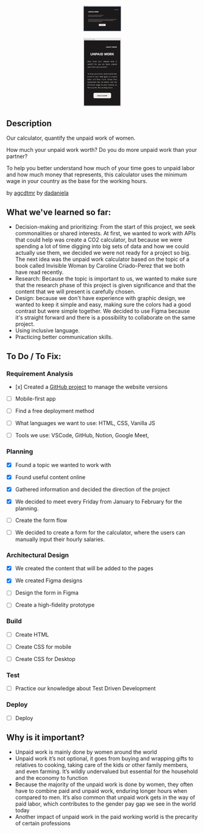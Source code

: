 <p align="center"><img width=20% src="https://github.com/agcdtmr/fictional-umbrella/blob/main/images/home-desktop.png"></p>
<p align="center"><img width=20% src="https://github.com/agcdtmr/fictional-umbrella/blob/main/images/home-mobile.png"></p>


## Description

Our calculator, quantify the unpaid work of women. 

How much your unpaid work worth? Do you do more unpaid work than your partner?

To help you better understand how much of your time goes to unpaid labor and how much money that represents, this calculator uses the minimum wage in your country as the base for the working hours.

by [agcdtmr](https://github.com/agcdtmr)
by [dadaniela](https://github.com/dadaniela)

## What we've learned so far:
- Decision-making and prioritizing: From the start of this project, we seek commonalities or shared interests. At first, we wanted to work with APIs that could help was create a CO2 calculator, but because we were spending a lot of time digging into big sets of data and how we could actually use them, we decided we were not ready for a project so big. The next idea was the unpaid work calculator based on the topic of a book called Invisible Woman by Caroline Criado-Perez that we both have read recently.
- Research: Because the topic is important to us, we wanted to make sure that the research phase of this project is given significance and that the content that we will present is carefully chosen.
- Design: because we don't have experience with graphic design, we wanted to keep it simple and easy, making sure the colors had a good contrast but were simple together. We decided to use Figma because it's straight forward and there is a possibility to collaborate on the same project.
- Using inclusive language.
- Practicing better communication skills.


## To Do / To Fix:

### Requirement Analysis
- [x] Created a [GitHub project](https://github.com/users/agcdtmr/projects/4) to manage the website versions
- [ ] Mobile-first app
- [ ] Find a free deployment method
- [ ] What languages we want to use: HTML, CSS, Vanilla JS
- [ ] Tools we use: VSCode, GitHub, Notion, Google Meet, 


### Planning
- [x] Found a topic we wanted to work with
- [x] Found useful content online
- [x] Gathered information and decided the direction of the project
- [x] We decided to meet every Friday from January to February for the planning.
- [ ] Create the form flow
- [ ] We decided to create a form for the calculator, where the users can manually input their hourly salaries.  



### Architectural Design
- [x] We created the content that will be added to the pages
- [x] We created Figma designs
- [ ] Design the form in Figma
- [ ] Create a high-fidelity prototype


### Build
- [ ] Create HTML
- [ ] Create CSS for mobile
- [ ] Create CSS for Desktop


### Test
- [ ] Practice our knowledge about Test Driven Development


### Deploy
- [ ] Deploy

## Why is it important?
- Unpaid work is mainly done by women around the world
- Unpaid work it’s not optional, it goes from buying and wrapping gifts to relatives to cooking, taking care of the kids or other family members, and even farming. It’s wildly undervalued but essential for the household and the economy to function
- Because the majority of the unpaid work is done by women, they often have to combine paid and unpaid work, enduring longer hours when compared to men. It’s also common that unpaid work gets in the way of paid labor, which contributes to the gender pay gap we see in the world today
- Another impact of unpaid work in the paid working world is the precarity of certain professions

<!-- ## How to run -->

<!-- ## Files: -->

<!-- ## Here are some ideas for additional features: -->
